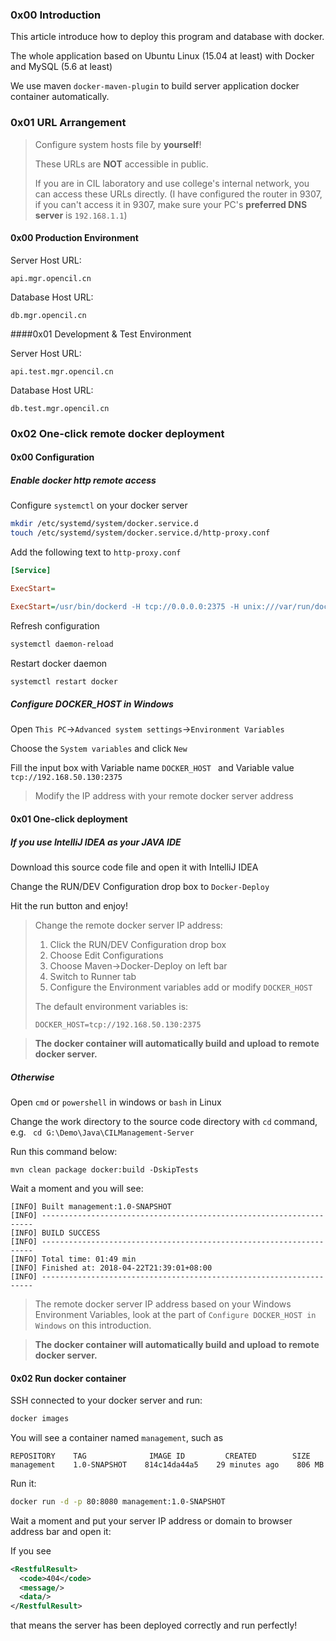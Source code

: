 ### 0x00 Introduction

This article introduce how to deploy this program and database with docker.

The whole application based on Ubuntu Linux (15.04 at least) with Docker and MySQL (5.6 at least)

We use maven `docker-maven-plugin` to build server application docker container automatically.

### 0x01 URL Arrangement

> Configure system hosts file by **yourself**!
>
> These URLs are **NOT** accessible in public.
>
> If you are in CIL laboratory and use college's internal network, you can access these URLs directly. (I have configured the router in 9307, if you can't access it in 9307, make sure your PC's **preferred DNS server** is `192.168.1.1`)

#### 0x00 Production Environment

Server Host URL:

```
api.mgr.opencil.cn
```

Database Host URL:

```
db.mgr.opencil.cn
```

####0x01 Development & Test Environment

Server Host URL:

```
api.test.mgr.opencil.cn
```

Database Host URL:

```
db.test.mgr.opencil.cn
```

### 0x02 One-click remote docker deployment

#### 0x00 Configuration

##### Enable docker http remote access

Configure `systemctl` on your docker server

```sh
mkdir /etc/systemd/system/docker.service.d
touch /etc/systemd/system/docker.service.d/http-proxy.conf
```

Add the following text to `http-proxy.conf`

```ini
[Service]

ExecStart=

ExecStart=/usr/bin/dockerd -H tcp://0.0.0.0:2375 -H unix:///var/run/docker.sock
```

Refresh configuration

```sh
systemctl daemon-reload
```

Restart docker daemon

```sh
systemctl restart docker
```

##### Configure DOCKER_HOST in Windows

Open `This PC`->`Advanced system settings`->`Environment Variables`

Choose the `System variables` and click `New`

Fill the input box with Variable name `DOCKER_HOST ` and Variable value `tcp://192.168.50.130:2375`

> Modify the IP address with your remote docker server address

#### 0x01 One-click deployment

##### If you use IntelliJ IDEA as your JAVA IDE

Download this source code file and open it with IntelliJ IDEA

Change the RUN/DEV Configuration drop box to `Docker-Deploy`

Hit the run button and enjoy!

> Change the remote docker server IP address:
>
> 1. Click the RUN/DEV Configuration drop box
> 2. Choose Edit Configurations
> 3. Choose Maven->Docker-Deploy on left bar
> 4. Switch to Runner tab
> 5. Configure the Environment variables add or modify `DOCKER_HOST`
>
> The default environment variables is:
>
> ```
> DOCKER_HOST=tcp://192.168.50.130:2375
> ```

> **The docker container will automatically build and upload to remote docker server.**

##### Otherwise

Open `cmd` or `powershell` in windows or `bash` in Linux

Change the work directory to the source code directory with `cd` command, e.g. ` cd G:\Demo\Java\CILManagement-Server`

Run this command below:

```shell
mvn clean package docker:build -DskipTests
```

Wait a moment and you will see:

```
[INFO] Built management:1.0-SNAPSHOT
[INFO] --------------------------------------------------------------------
[INFO] BUILD SUCCESS
[INFO] --------------------------------------------------------------------
[INFO] Total time: 01:49 min
[INFO] Finished at: 2018-04-22T21:39:01+08:00
[INFO] --------------------------------------------------------------------
```

> The remote docker server IP address based on your Windows Environment Variables, look at the part of `Configure DOCKER_HOST in Windows` on this introduction.

> **The docker container will automatically build and upload to remote docker server.**

#### 0x02 Run docker container

SSH connected to your docker server and run:

```sh
docker images
```

You will see a container named `management`, such as

```
REPOSITORY    TAG              IMAGE ID         CREATED        SIZE
management    1.0-SNAPSHOT    814c14da44a5    29 minutes ago    806 MB
```

Run it:

```sh
docker run -d -p 80:8080 management:1.0-SNAPSHOT
```

Wait a moment and put your server IP address or domain to browser address bar and open it:

If you see

```xml
<RestfulResult>
  <code>404</code>
  <message/>
  <data/>
</RestfulResult>
```

that means the server has been deployed correctly and run perfectly!